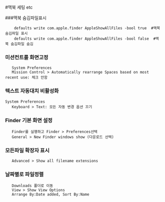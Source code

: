 #맥북 세팅  etc

###맥북 숨김파일표시
```shell
 	defaults write com.apple.finder AppleShowAllFiles -bool true  #맥북 숨김파일 표시
 	defaults write com.apple.finder AppleShowAllFiles -bool false  #맥북 숨김파일 숨김
```

### 미션컨트룰 화면고정
 ```shell
 	System Preferences
 	Mission Control > Automatically rearrange Spaces based on most recent use: 체크 안함
 ```

### 텍스트 자동대치 비활성화
 ```shell
 System Preferences
 	Keyboard > Text: 모든 자동 변경 옵션 끄기
 ```

### Finder 기본 화면 설정
 ```shell
 	Finder를 실행하고 Finder > Preferences선택
 	General > New Finder windows show (다운로드 선택)
 ```

### 모든파일 확장자 표시
 ```shell
 	Advanced > Show all filename extensions
 ```

### 날짜별로 파일정렬
 ```shell
 	Downloads 폴더로 이동 
 	View > Show View Options
 	Arrange By:Date added, Sort By:Name
 ```


